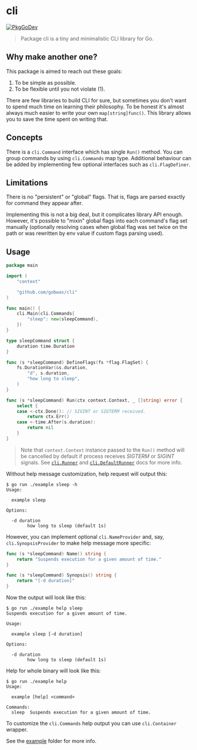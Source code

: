 # cli

[![PkgGoDev][pkggodev:badge]][pkggodev:url]

> Package cli is a tiny and minimalistic CLI library for Go.

## Why make another one?

This package is aimed to reach out these goals:

1. To be simple as possible.
2. To be flexible until you not violate (1).

There are few libraries to build CLI for sure, but sometimes you don't want to
spend much time on learning their philosophy. To be honest it's almost always
much easier to write your own `map[string]func()`. This library allows you to
save the time spent on writing that.

## Concepts

There is a `cli.Command` interface which has single `Run()` method.
You can group commands by using `cli.Commands` map type.
Additional behaviour can be added by implementing few optional interfaces such
as `cli.FlagDefiner`.

## Limitations

There is no "persistent" or "global" flags. That is, flags are parsed exactly
for command they appear after.

Implementing this is not a big deal, but it complicates library API enough.
However, it's possible to "mixin" global flags into each command's flag set
manually (optionally resolving cases when global flag was set twice on the path
or was rewritten by env value if custom flags parsing used).

## Usage

```go
package main

import (
	"context"

	"github.com/gobwas/cli"
)

func main() {
	cli.Main(cli.Commands{
		"sleep": new(sleepCommand),
	})
}

type sleepCommand struct {
	duration time.Duration
}

func (s *sleepCommand) DefineFlags(fs *flag.FlagSet) {
	fs.DurationVar(&s.duration,
		"d", s.duration,
		"how long to sleep",
	)
}

func (s *sleepCommand) Run(ctx context.Context, _ []string) error {
	select {
	case <-ctx.Done(): // SIGINT or SIGTERM received.
		return ctx.Err()
	case <-time.After(s.duration):
		return nil
	}
}

```

> Note that `context.Context` instance passed to the `Run()` method will be
> cancelled by default if process receives _SIGTERM_ or _SIGINT_ signals. See
> [`cli.Runner`][docs:Runner] and [`cli.DefaultRunner`][docs:DefaultRunner]
> docs for more info.

Without help message customization, help request will output this:

```
$ go run ./example sleep -h
Usage:

  example sleep

Options:

  -d duration
        how long to sleep (default 1s)
```

However, you can implement optional `cli.NameProvider` and, say,
`cli.SynopsisProvider` to make help message more specific:

```go
func (s *sleepCommand) Name() string {
	return "Suspends execution for a given amount of time."
}

func (s *sleepCommand) Synopsis() string {
	return "[-d duration]"
}
```

Now the output will look like this:

```
$ go run ./example help sleep
Suspends execution for a given amount of time.

Usage:

  example sleep [-d duration]

Options:

  -d duration
        how long to sleep (default 1s)
```

Help for whole binary will look like this:

```
$ go run ./example help
Usage:

  example [help] <command>

Commands:
  sleep  Suspends execution for a given amount of time.
```

To customize the `cli.Commands` help output you can use `cli.Container`
wrapper.

See the [example][example] folder for more info.

[flagutil]:           https://github.com/gobwas/flagutil
[example]:            https://github.com/gobwas/cli/tree/main/example
[docs:Runner]:        https://pkg.go.dev/github.com/gobwas/cli#Runner
[docs:DefaultRunner]: https://pkg.go.dev/github.com/gobwas/cli#DefaultRunner
[pkggodev:badge]:     https://pkg.go.dev/badge/gobwas/cli
[pkggodev:url]:       https://pkg.go.dev/gobwas/cli
